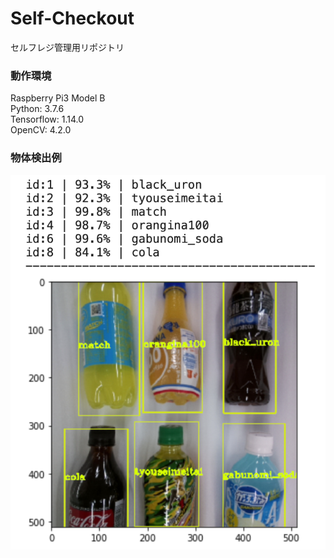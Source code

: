 # Self-Checkout
セルフレジ管理用リポジトリ
### 動作環境
Raspberry Pi3 Model B  
Python: 3.7.6  
Tensorflow: 1.14.0  
OpenCV: 4.2.0  
### 物体検出例
![画像](sample_image/sample1.png)
